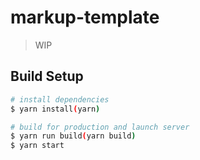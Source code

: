 # markup-template
> WIP
## Build Setup

``` bash
# install dependencies
$ yarn install(yarn)

# build for production and launch server
$ yarn run build(yarn build)
$ yarn start

```
